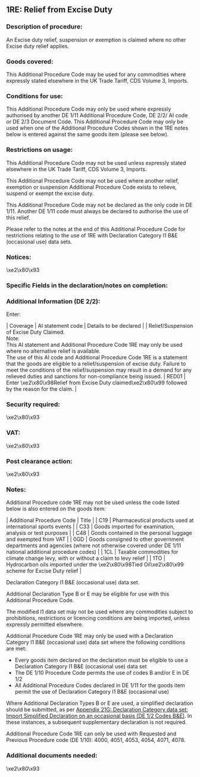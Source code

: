 1RE:  Relief from Excise Duty
-------------------------------

### Description of procedure:

An Excise duty relief, suspension or exemption is claimed where no other Excise duty relief applies.

### Goods covered:

This Additional Procedure Code may be used for any commodities where expressly stated elsewhere in the UK Trade Tariff, CDS Volume 3, Imports.

### Conditions for use:

This Additional Procedure Code may only be used where expressly authorised by another DE 1/11 Additional Procedure Code, DE 2/2/ AI code or DE 2/3 Document Code. This Additional Procedure Code may only be used when one of the Additional Procedure Codes shown in the 1RE notes below is entered against the same goods item (please see below).

### Restrictions on usage:

This Additional Procedure Code may not be used unless expressly stated elsewhere in the UK Trade Tariff, CDS Volume 3, Imports.

This Additional Procedure Code may not be used where another relief, exemption or suspension Additional Procedure Code exists to relieve, suspend or exempt the excise duty.

This Additional Procedure Code may not be declared as the only code in DE 1/11. Another DE 1/11 code must always be declared to authorise the use of this relief.

Please refer to the notes at the end of this Additional Procedure Code for restrictions relating to the use of 1RE with Declaration Category I1 B&E (occasional use) data sets.

### Notices:

\xe2\x80\x93

### Specific Fields in the declaration/notes on completion:

### Additional Information (DE 2/2):

Enter:



  |  Coverage |  AI statement code |  Details to be declared | 
   |  Relief/Suspension of Excise Duty Claimed.  
Note:  
This AI statement and Additional Procedure Code 1RE may only be used where no alternative relief is available.  
The use of this AI code and Additional Procedure Code 1RE is a statement that the goods are eligible to a relief/suspension of excise duty. Failure to meet the conditions of the relief/suspension may result in a demand for any relieved duties and sanctions for non-compliance being issued. |  RED01 |  Enter \xe2\x80\x98Relief from Excise Duty claimed\xe2\x80\x99 followed by the reason for the claim. | 
 
### Security required:

\xe2\x80\x93

### VAT:

\xe2\x80\x93

### Post clearance action:

\xe2\x80\x93

### Notes:

Additional Procedure code 1RE may not be used unless the code listed below is also entered on the goods item:



  |  Additional Procedure Code |  Title | 
   |  C19 |  Pharmaceutical products used at international sports events | 
 |  C33 |  Goods imported for examination, analysis or test purposes | 
 |  C48 |  Goods contained in the personal luggage and exempted from VAT | 
 |  0GD |  Goods consigned to other government departments and agencies (where not otherwise covered under DE 1/11 national additional procedure codes) | 
 |  1CL |  Taxable commodities for climate change levy, with or without a claim to levy relief | 
 |  1TO |  Hydrocarbon oils imported under the \xe2\x80\x98Tied Oil\xe2\x80\x99 scheme for Excise Duty relief | 
 
Declaration Category I1 B&E (occasional use) data set.

Additional Declaration Type B or E may be eligible for use with this Additional Procedure Code.

The modified I1 data set may not be used where any commodities subject to prohibitions, restrictions or licencing conditions are being imported, unless expressly permitted elsewhere.

Additional Procedure Code 1RE may only be used with a Declaration Category I1 B&E (occasional use) data set where the following conditions are met:

 * Every goods item declared on the declaration must be eligible to use a Declaration Category I1 B&E (occasional use) data set
 * The DE 1/10 Procedure Code permits the use of codes B and/or E in DE 1/2
 * All Additional Procedure Codes declared in DE 1/11 for the goods item permit the use of Declaration Category I1 B&E (occasional use)

Where Additional Declaration Types B or E are used, a simplified declaration should be submitted, as per [Appendix 21G: Declaration Category data set: Import Simplified Declaration on an occasional basis (DE 1/2 Codes B&E)](https://www.gov.uk/government/publications/appendix-21-import-declaration-category-data-sets/appendix-21g-declaration-category-data-sets-i1-be). In these instances, a subsequent supplementary declaration is not required.

Additional Procedure Code 1RE can only be used with Requested and Previous Procedure code (DE 1/10): 4000, 4051, 4053, 4054, 4071, 4078.

### Additional documents needed:

\xe2\x80\x93

